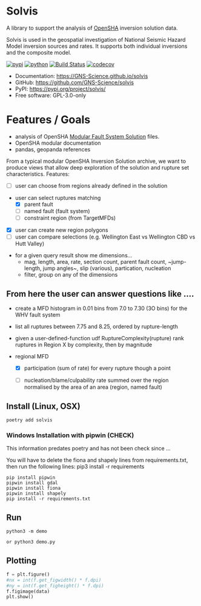 # Solvis
A library to support the analysis of [OpenSHA](https://opensha.org/) inversion solution data.

Solvis is used in the geospatial investigation of National Seismic Hazard
Model inversion sources and rates. It supports both individual inversions
and the composite model.

[![pypi](https://img.shields.io/pypi/v/solvis.svg)](https://pypi.org/project/solvis/)
[![python](https://img.shields.io/pypi/pyversions/solvis.svg)](https://pypi.org/project/solvis/)
[![Build Status](https://github.com/GNS-Science/solvis/actions/workflows/dev.yml/badge.svg)](https://github.com/GNS-Science/solvis/actions/workflows/dev.yml)
[![codecov](https://codecov.io/gh/GNS-Science/solvis/branch/main/graphs/badge.svg)](https://codecov.io/github/GNS-Science/solvis)


* Documentation: <https://GNS-Science.github.io/solvis>
* GitHub: <https://github.com/GNS-Science/solvis>
* PyPI: <https://pypi.org/project/solvis/>
* Free software: GPL-3.0-only

# Features / Goals

 - analysis of OpenSHA
   [Modular Fault System Solution](https://opensha.org/Modular-Fault-System-Solution) files.
 - OpenSHA modular documentation
 - pandas, geopanda references

From a typical modular OpenSHA Inversion Solution archive, we want to produce views that allow deep exploration
of the solution and rupture set characteristics. Features:

 - [ ] user can choose from regions already defined in the solution
 - user can select ruptures matching
    - [x] parent fault
    - [ ] named fault (fault system)
    - [ ] constraint region (from TargetMFDs)
 - [x] user can create new region polygons
 - [ ] user can compare selections (e.g. Wellington East vs Wellington CBD vs Hutt Valley)
 - for a given query result show me dimensions...
    - mag, length, area, rate, section count, parent fault count, ~jump-length, jump angles~, slip (various), partication, nucleation
    - filter, group on any of the dimensions


## From here the user can answer questions like ....

 - create a MFD histogram in 0.01 bins from 7.0 to 7.30 (3O bins) for the WHV fault system
 - list all ruptures between 7.75 and 8.25, ordered by rupture-length
 - given a user-defined-function udf RuptureComplexity(rupture) rank ruptures in Region X by complexity, then by magnitude

  - regional MFD
      - [x] participation (sum of rate) for every rupture though a point
      - [ ] nucleation/blame/culpability rate summed over the region
           normalised by the area of an area (region, named fault)


## Install (Linux, OSX)

```
poetry add solvis
```

### Windows Installation with pipwin (CHECK)

This information predates poetry and has not been check since ...

You will have to delete the fiona and shapely lines from requirements.txt, then run the following lines:
pip3 install -r requirements

```commandline
pip install pipwin
pipwin install gdal
pipwin install fiona
pipwin install shapely
pip install -r requirements.txt
```

## Run

```
python3 -m demo

or python3 demo.py
```

## Plotting

```py
f = plt.figure()
#nx = int(f.get_figwidth() * f.dpi)
#ny = int(f.get_figheight() * f.dpi)
f.figimage(data)
plt.show()
```